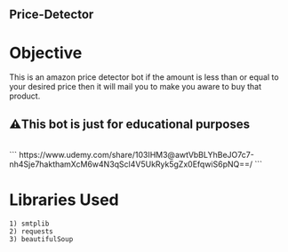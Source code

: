 ## Price-Detector

# Objective
This is an amazon price detector bot if the amount is less than or equal to your desired price then it will mail you to make you aware to buy that product.

<h2>⚠️This bot is just for educational purposes</h2> <br>
```
https://www.udemy.com/share/103IHM3@awtVbBLYhBeJO7c7-nh4Sje7hakthamXcM6w4N3qScl4V5UkRyk5gZx0EfqwiS6pNQ==/
```

# Libraries Used
```
1) smtplib
2) requests
3) beautifulSoup
```


